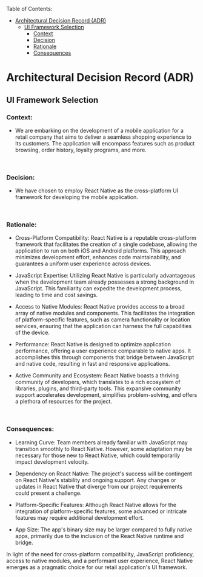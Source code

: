 Table of Contents:
* [Architectural Decision Record (ADR)](#architectural-decision-record-adr)
  * [UI Framework Selection](#ui-framework-selection)
    * [Context](#context)
    * [Decision](#decision)
    * [Rationale](#rationale)
    * [Consequences](#consequences)

# Architectural Decision Record (ADR)
## UI Framework Selection

### Context:

- We are embarking on the development of a mobile application for a retail company that aims to deliver a seamless shopping experience to its customers. The application will encompass features such as product browsing, order history, loyalty programs, and more.

<br/>

### Decision:

- We have chosen to employ React Native as the cross-platform UI framework for developing the mobile application.

<br/>

### Rationale:

- Cross-Platform Compatibility: React Native is a reputable cross-platform framework that facilitates the creation of a single codebase, allowing the application to run on both iOS and Android platforms. This approach minimizes development effort, enhances code maintainability, and guarantees a uniform user experience across devices.

- JavaScript Expertise: Utilizing React Native is particularly advantageous when the development team already possesses a strong background in JavaScript. This familiarity can expedite the development process, leading to time and cost savings.

- Access to Native Modules: React Native provides access to a broad array of native modules and components. This facilitates the integration of platform-specific features, such as camera functionality or location services, ensuring that the application can harness the full capabilities of the device.

- Performance: React Native is designed to optimize application performance, offering a user experience comparable to native apps. It accomplishes this through components that bridge between JavaScript and native code, resulting in fast and responsive applications.

- Active Community and Ecosystem: React Native boasts a thriving community of developers, which translates to a rich ecosystem of libraries, plugins, and third-party tools. This expansive community support accelerates development, simplifies problem-solving, and offers a plethora of resources for the project.

<br/>

### Consequences:

- Learning Curve: Team members already familiar with JavaScript may transition smoothly to React Native. However, some adaptation may be necessary for those new to React Native, which could temporarily impact development velocity.

- Dependency on React Native: The project's success will be contingent on React Native's stability and ongoing support. Any changes or updates in React Native that diverge from our project requirements could present a challenge.

- Platform-Specific Features: Although React Native allows for the integration of platform-specific features, some advanced or intricate features may require additional development effort.

- App Size: The app's binary size may be larger compared to fully native apps, primarily due to the inclusion of the React Native runtime and bridge.

In light of the need for cross-platform compatibility, JavaScript proficiency, access to native modules, and a performant user experience, React Native emerges as a pragmatic choice for our retail application's UI framework.